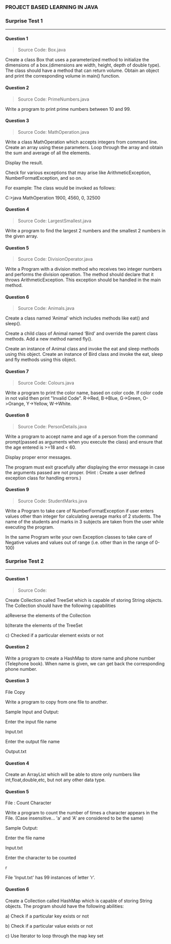 ### PROJECT BASED LEARNING IN JAVA 

### Surprise Test 1
--------------------

#### Question 1

> Source Code: Box.java

Create a class Box that uses a parameterized method to initialize the dimensions of a box.(dimensions are width, height, depth of double type). The class should have a method that can return volume. Obtain an object and print the corresponding volume in main() function.

#### Question 2

> Source Code: PrimeNumbers.java

Write a program to print prime numbers between 10 and 99.

#### Question 3

> Source Code: MathOperation.java

Write a class MathOperation which accepts integers from command line. Create an array using these parameters. Loop through the array and obtain the sum and average of all the elements.

Display the result.

Check for various exceptions that may arise like ArithmeticException, NumberFormatException, and so on.

For example: The class would be invoked as follows:

C:>java MathOperation 1900, 4560, 0, 32500

#### Question 4

> Source Code: LargestSmallest.java

Write a program to find the largest 2 numbers and the smallest 2 numbers in the given array.

#### Question 5

> Source Code: DivisionOperator.java

Write a Program with a division method who receives two integer numbers and performs the division operation. The method should declare that it throws ArithmeticException. This exception should be handled in the main method.

#### Question 6

> Source Code: Animals.java

Create a class named ‘Animal’ which includes methods like eat() and sleep().

Create a child class of Animal named ‘Bird’ and override the parent class methods. Add a new method named fly().

Create an instance of Animal class and invoke the eat and sleep methods using this object. Create an instance of Bird class and invoke the eat, sleep and fly methods using this object.

#### Question 7

> Source Code: Colours.java

Write a program to print the color name, based on color code. If color code in not valid then print "Invalid Code". R->Red, B->Blue, G->Green, O->Orange, Y->Yellow, W->White.

#### Question 8

> Source Code: PersonDetails.java

Write a program to accept name and age of a person from the command prompt(passed as arguments when you execute the class) and ensure that the age entered is >=18 and < 60.

Display proper error messages.

The program must exit gracefully after displaying the error message in case the arguments passed are not proper. (Hint : Create a user defined exception class for handling errors.)

#### Question 9

> Source Code: StudentMarks.java

Write a Program to take care of NumberFormatException if user enters values other than integer for calculating average marks of 2 students. The name of the students and marks in 3 subjects are taken from the user while executing the program.

In the same Program write your own Exception classes to take care of Negative values and values out of range (i.e. other than in the range of 0-100)


### Surprise Test 2
--------------------

#### Question 1

> Source Code: 

Create Collection called TreeSet which is capable of storing String objects. The Collection should have the following capabilities

a)Reverse the elements of the Collection 

b)Iterate the elements of the TreeSet 

c) Checked if a particular element exists or not

#### Question 2

Write a program to create a HashMap to store name and phone number (Telephone book). When name is given, we can get back the corresponding phone number.

#### Question 3

File Copy

Write a program to copy from one file to another.

 

Sample Input and Output:

Enter the input file name

Input.txt

Enter the output file name

Output.txt

#### Question 4

Create an ArrayList which will be able to store only numbers like int,float,double,etc, but not any other data type.

#### Question 5

File : Count Character

Write a program to count the number of times a character appears in the File. (Case insensitive... 'a' and 'A' are considered to be the same)

 

Sample Output:

Enter the file name

Input.txt

Enter the character to be counted

r

File 'Input.txt' has 99 instances of letter 'r'.

#### Question 6

Create a Collection called HashMap which is capable of storing String objects. The program should have the following abilities:

a) Check if a particular key exists or not 

b) Check if a particular value exists or not 

c) Use Iterator to loop through the map key set
